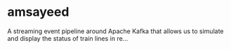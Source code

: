 # amsayeed
A streaming event pipeline around Apache Kafka that allows us to simulate and display the status of train lines in re…
